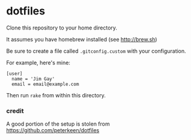 # dotfiles

Clone this repository to your home directory.

It assumes you have homebrew installed (see http://brew.sh)

Be sure to create a file called `.gitconfig.custom` with your configuration.

For example, here's mine:

```
[user]
  name = 'Jim Gay'
  email = email@example.com
```

Then run `rake` from within this directory.

### credit

A good portion of the setup is stolen from https://github.com/peterkeen/dotfiles